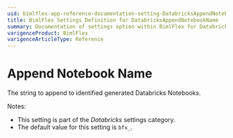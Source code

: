 ```yaml
---
uid: bimlflex-app-reference-documentation-setting-DatabricksAppendNotebookName
title: BimlFlex Settings Definition for DatabricksAppendNotebookName
summary: Documentation of settings option within BimlFlex for DatabricksAppendNotebookName
varigenceProduct: BimlFlex
varigenceArticleType: Reference
---
```


# Append Notebook Name

The string to append to identified generated Databricks Notebooks.

Notes:

* This setting is part of the *Databricks* settings category.
* The default value for this setting is `bfx_`.
